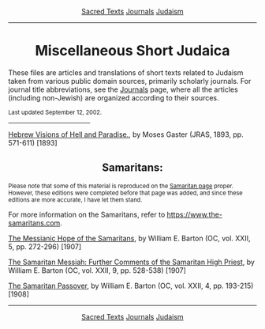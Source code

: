 <body>
 
 <p align="center"><a href="../../index.htm">Sacred Texts</a> <a href="../../journals/index.htm">Journals</a> <a href="../index.htm">Judaism</a></p>
 
 <hr>
 
 <h1 align="center">Miscellaneous Short Judaica</h1>
 
 <p>These files are articles and translations of short texts related to Judaism taken from various public domain sources, primarily scholarly journals. For journal title abbreviations, see the <a href="../../journals/index.htm">Journals</a> page, where all the articles (including non-Jewish) are organized according to their sources.</p>
 
 <p><small>Last updated September 12, 2002.</small></p>
 
 <hr width="33%" align="center">
 
 <a href="../../journals/jras/1893-15.htm">Hebrew Visions of Hell and Paradise.</a>, by Moses Gaster (JRAS, 1893, pp. 571-611) [1893]<br>
 
 <h2 align="center">Samaritans:</h2>
 
 <p><small>Please note that some of this material is reproduced on the <a href="../sam/index.htm">Samaritan page</a> proper. However, these editions were completed before that page was added, and since these editions are more accurate, I have let them stand.</small></p>
 
 <p>
 For more information on the Samaritans, refer to
 <a href="https://www.the-samaritans.com/">https://www.the-samaritans.com</a>.
 </p>
 
 
 <a href="../../journals/oc/mhs.htm">The Messianic Hope of the Samaritans</a>, by William E. Barton (OC, vol. XXII, 5, pp. 272-296) [1907]<br>
 
 <a href="../../journals/oc/sm.htm">The Samaritan Messiah: Further Comments of the Samaritan High Priest</a>, by William E. Barton (OC, vol. XXII, 9, pp. 528-538) [1907]<br>
 
 <a href="../../journals/oc/sp.htm">The Samaritan Passover</a>, by William E. Barton (OC, vol. XXII, 4, pp. 193-215) [1908]<br>
 
 <hr>
 
 <p align="center"><a href="../../index.htm">Sacred Texts</a> <a href="../../journals/index.htm">Journals</a> <a href="../index.htm">Judaism</a></p>
 
 </body>